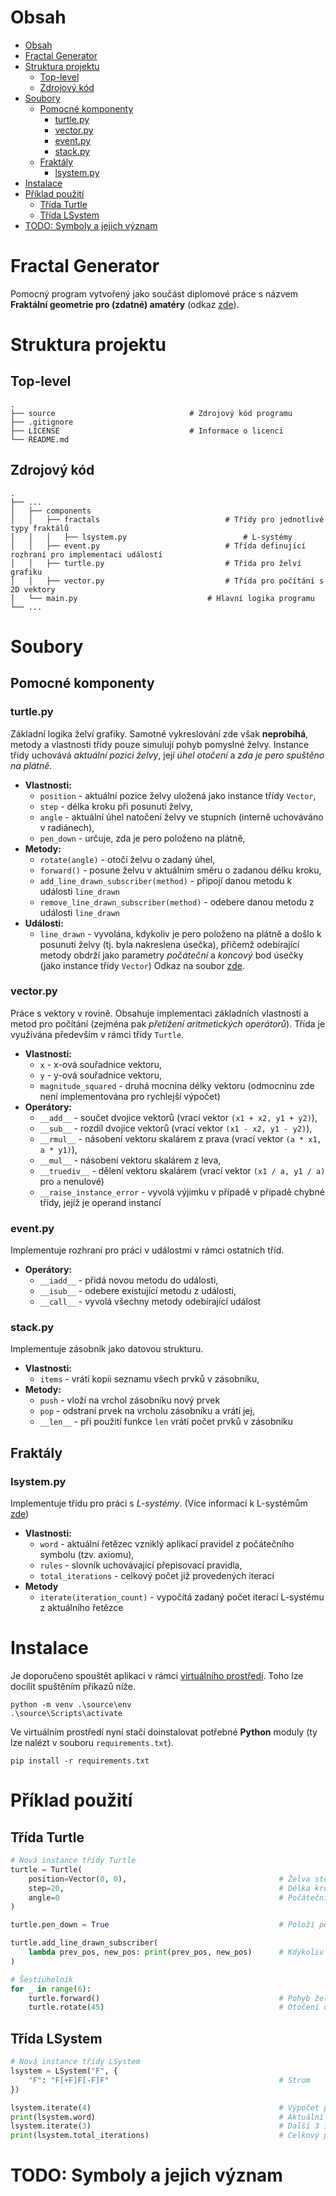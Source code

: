 # Obsah
- [Obsah](#obsah)
- [Fractal Generator](#fractal-generator)
- [Struktura projektu](#struktura-projektu)
  - [Top-level](#top-level)
  - [Zdrojový kód](#zdrojový-kód)
- [Soubory](#soubory)
  - [Pomocné komponenty](#pomocné-komponenty)
    - [turtle.py](#turtlepy)
    - [vector.py](#vectorpy)
    - [event.py](#eventpy)
    - [stack.py](#stackpy)
  - [Fraktály](#fraktály)
    - [lsystem.py](#lsystempy)
- [Instalace](#instalace)
- [Příklad použití](#příklad-použití)
  - [Třída Turtle](#třída-turtle)
  - [Třída LSystem](#třída-lsystem)
- [TODO: Symboly a jejich význam](#todo-symboly-a-jejich-význam)

# Fractal Generator
Pomocný program vytvořený jako součást diplomové práce s názvem **Fraktální geometrie pro (zdatné) amatéry** (odkaz [zde](https://github.com/D4vEOFF/Diploma-Thesis)).

# Struktura projektu
## Top-level
```
.
├── source                              # Zdrojový kód programu
├── .gitignore                          
├── LICENSE                             # Informace o licenci
└── README.md
```

## Zdrojový kód
```
.
├── ...
│   ├── components
│   │   ├── fractals                            # Třídy pro jednotlivé typy fraktálů
│   │   │   ├── lsystem.py                          # L-systémy
│   │   ├── event.py                            # Třída definující rozhraní pro implementaci událostí
│   │   ├── turtle.py                           # Třída pro želví grafiku
│   │   ├── vector.py                           # Třída pro počítání s 2D vektory
│   └── main.py                             # Hlavní logika programu
└── ...
```

# Soubory

## Pomocné komponenty

### turtle.py
Základní logika želví grafiky. Samotné vykreslování zde však **neprobíhá**, metody a vlastnosti třídy pouze simulují pohyb pomyslné želvy. Instance třídy uchovává *aktuální pozici želvy*, její *úhel otočení* a *zda je pero spuštěno na plátně*.
- **Vlastnosti:**
  - `position` - aktuální pozice želvy uložená jako instance třídy `Vector`,
  - `step` - délka kroku při posunutí želvy,
  - `angle` - aktuální úhel natočení želvy ve stupních (interně uchováváno v radiánech),
  - `pen_down` - určuje, zda je pero položeno na plátně,
- **Metody:**
  - `rotate(angle)` - otočí želvu o zadaný úhel,
  - `forward()` - posune želvu v aktuálním směru o zadanou délku kroku,
  - `add_line_drawn_subscriber(method)` - připojí danou metodu k události `line_drawn`
  - `remove_line_drawn_subscriber(method)` - odebere danou metodu z události `line_drawn`
- **Události:**
  - `line_drawn` - vyvolána, kdykoliv je pero položeno na plátně a došlo k posunutí želvy (tj. byla nakreslena úsečka), přičemž odebírající metody obdrží jako parametry *počáteční* a *koncový* bod úsečky (jako instance třídy `Vector`)
Odkaz na soubor [zde](source/main.py).

### vector.py
Práce s vektory v rovině. Obsahuje implementaci základních vlastností a metod pro počítání (zejména pak *přetížení aritmetických operátorů*). Třída je využívána především v rámci třídy `Turtle`.
- **Vlastnosti:**
  - `x` - x-ová souřadnice vektoru,
  - `y` - y-ová souřadnice vektoru,
  - `magnitude_squared` - druhá mocnina délky vektoru (odmocninu zde není implementována pro rychlejší výpočet)
- **Operátory:**
  - `__add__` - součet dvojice vektorů (vrací vektor `(x1 + x2, y1 + y2)`),
  - `__sub__` - rozdíl dvojice vektorů (vrací vektor `(x1 - x2, y1 - y2)`),
  - `__rmul__` - násobení vektoru skalárem z prava (vrací vektor `(a * x1, a * y1)`),
  - `__mul__` - násobení vektoru skalárem z leva,
  - `__truediv__` - dělení vektoru skalárem (vrací vektor `(x1 / a, y1 / a)` pro `a` nenulové)
  - `__raise_instance_error` - vyvolá výjimku v případě v případě chybné třídy, jejíž je operand instancí

### event.py
Implementuje rozhraní pro práci v událostmi v rámci ostatních tříd.
- **Operátory:**
  - `__iadd__` - přidá novou metodu do události,
  - `__isub__` - odebere existující metodu z události,
  - `__call__` - vyvolá všechny metody odebírající událost

### stack.py
Implementuje zásobník jako datovou strukturu.
- **Vlastnosti:**
  - `items` - vrátí kopii seznamu všech prvků v zásobníku,
- **Metody:**
  - `push` - vloží na vrchol zásobníku nový prvek
  - `pop` - odstraní prvek na vrcholu zásobníku a vrátí jej,
  - `__len__` - při použití funkce `len` vrátí počet prvků v zásobníku

## Fraktály

### lsystem.py
Implementuje třídu pro práci s *L-systémy*. (Více informací k L-systémům [zde](https://en.wikipedia.org/wiki/L-system#:~:text=An%20L%2Dsystem%20consists%20of,generated%20strings%20into%20geometric%20structures.))
- **Vlastnosti:**
  - `word` - aktuální řetězec vzniklý aplikací pravidel z počátečního symbolu (tzv. axiomu),
  - `rules` - slovník uchovávající přepisovací pravidla,
  - `total_iterations` - celkový počet již provedených iterací
- **Metody**
  - `iterate(iteration_count)` - vypočítá zadaný počet iterací L-systému z aktuálního řetězce

# Instalace
Je doporučeno spouštět aplikaci v rámci [virtuálního prostředí](https://wiki.python.org/moin/Virtualenv). Toho lze docílit spuštěním příkazů níže.
```
python -m venv .\source\env
.\source\Scripts\activate
```
Ve virtuálním prostředí nyní stačí doinstalovat potřebné **Python** moduly (ty lze nalézt v souboru `requirements.txt`).
```
pip install -r requirements.txt
```

# Příklad použití
## Třída Turtle
```python
# Nová instance třídy Turtle
turtle = Turtle(
    position=Vector(0, 0),                                  # Želva stojí v počátku
    step=20,                                                # Délka kroku (vektoru) želvy při posunutí
    angle=0                                                 # Počáteční úhel
)

turtle.pen_down = True                                      # Položí pero na plátno

turtle.add_line_drawn_subscriber(
    lambda prev_pos, new_pos: print(prev_pos, new_pos)      # Kdykoliv se želva posune na plátně a pero je dole, vypíšeme koncové body úsečky
)    

# Šestiúhelník
for _ in range(6):
    turtle.forward()                                        # Pohyb želvy vpřed
    turtle.rotate(45)                                       # Otočení o 45 stupňů
```

## Třída LSystem
```python
# Nová instance třídy LSystem
lsystem = LSystem("F", {
    "F": "F[+F]F[-F]F"                                      # Strom
})

lsystem.iterate(4)                                          # Výpočet prvních 4 iterací L-systému
print(lsystem.word)                                         # Aktuální řetězec
lsystem.iterate(3)                                          # Další 3 iterace
print(lsystem.total_iterations)                             # Celkový počet iterací provedených v L-systému (zde 7)
```

# TODO: Symboly a jejich význam